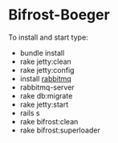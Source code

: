 Bifrost-Boeger
==============

To install and start type:

* bundle install
* rake jetty:clean
* rake jetty:config
* install [rabbitmq](https://www.rabbitmq.com/install-debian.html)
* rabbitmq-server
* rake db:migrate
* rake jetty:start
* rails s
* rake bifrost:clean  
* rake bifrost:superloader 
